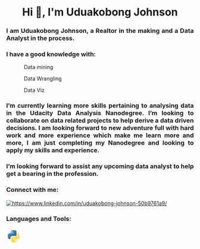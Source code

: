 <h1 align="center">Hi 👋, I'm Uduakobong Johnson</h1>

<h3 align="justify">I am Uduakobong Johnson, a Realtor in the making and a Data Analyst in the process.
</h3> 
<h3 align="justify">I have a good knowledge with:</h3>
<ul>
  <ol> Data mining</ol> 
  <ol>Data Wrangling</ol>
  <ol>Data Viz</ol>
</ul>
<h3 align="justify">I’m currently learning more skills pertaining to analysing data in the Udacity Data Analysis Nanodegree. I’m looking to collaborate on data related projects to help derive a data driven decisions. I am looking forward to new adventure full with hard work and more experience which make me learn more and more, I am just completing my Nanodegree and looking to apply my skills and experience.</h3>

<h3 align="justify">I’m looking forward to assist any upcoming data analyst to help get a bearing in the profession.</h3>

<h3 align="left">Connect with me:</h3>
<p align="left">
<a href="https://www.linkedin.com/in/uduakobong-johnson-50b9761a9/" target="blank"><img align="center" src="https://raw.githubusercontent.com/rahuldkjain/github-profile-readme-generator/master/src/images/icons/Social/linked-in-alt.svg" alt="https://www.linkedin.com/in/uduakobong-johnson-50b9761a9/" height="30" width="40" /></a>


### Languages and Tools:
<img src="https://raw.githubusercontent.com/devicons/devicon/master/icons/python/python-original.svg" alt="python" width="40" height="40"/>
